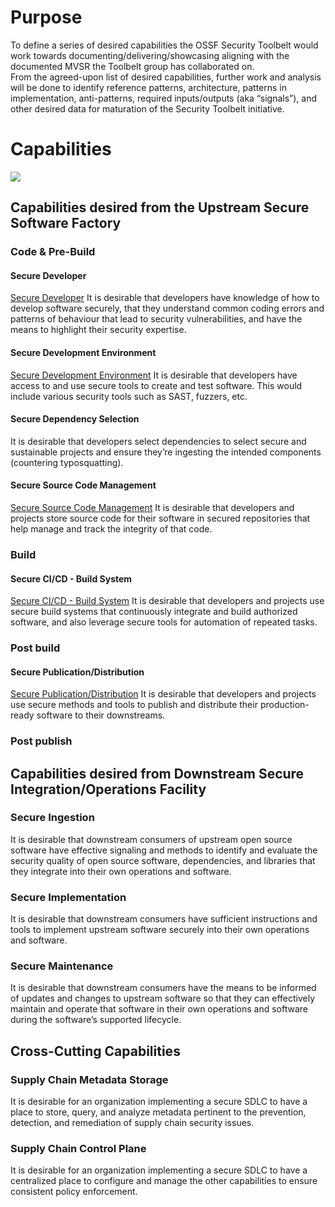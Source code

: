 # Purpose 
To define a series of desired capabilities the OSSF Security Toolbelt would work towards documenting/delivering/showcasing aligning with the documented MVSR the Toolbelt group has collaborated on.  
From the agreed-upon list of desired capabilities, further work and analysis will be done to identify reference patterns, architecture, patterns in implementation, anti-patterns, required inputs/outputs (aka “signals”), and other desired data for maturation of the Security Toolbelt initiative.

# Capabilities

<img align="top" src="https://github.com/ossf/toolbelt/blob/main/capabilities/Toolbelt%20Capabilities.png">

## Capabilities desired from the Upstream Secure Software Factory
### Code & Pre-Build
#### Secure Developer
[Secure Developer](https://github.com/ossf/toolbelt/blob/main/capabilities/Secure_Developer_Capability.md)
It is desirable that developers have knowledge of how to develop software securely, that they understand common coding errors and patterns of behaviour that lead to security vulnerabilities, and have the means to highlight their security expertise.

#### Secure Development Environment
[Secure Development Environment](https://github.com/ossf/toolbelt/blob/main/capabilities/Secure_Development_Environment_Capability.md)
It is desirable that developers have access to and use secure tools to create and test software. This would include various security tools such as SAST, fuzzers, etc.

#### Secure Dependency Selection
It is desirable that developers select dependencies to select secure and sustainable projects and ensure they’re ingesting the intended components (countering typosquatting).

#### Secure Source Code Management
[Secure Source Code Management](https://github.com/ossf/toolbelt/blob/main/capabilities/Secure_Source_Code_Management_Capability.md)
It is desirable that developers and projects store source code for their software in secured repositories that help manage and track the integrity of that code.

### Build
#### Secure CI/CD - Build System
[Secure CI/CD - Build System](https://github.com/ossf/toolbelt/blob/main/capabilities/Secure_Build%2BCI_Capability.md)
It is desirable that developers and projects use secure build systems that continuously integrate and build authorized software, and also leverage secure tools for automation of repeated tasks.

### Post build
#### Secure Publication/Distribution
[Secure Publication/Distribution](https://github.com/ossf/toolbelt/blob/main/capabilities/Secure_Publication-Distribution_Capability.md)
It is desirable that developers and projects use secure methods and tools to publish and distribute their production-ready software to their downstreams.

### Post publish

## Capabilities desired from Downstream Secure Integration/Operations Facility
### Secure Ingestion
It is desirable that downstream consumers of upstream open source software have effective signaling and methods to identify and evaluate the security quality of open source software, dependencies, and libraries that they integrate into their own operations and software.

### Secure Implementation
It is desirable that downstream consumers have sufficient instructions and tools to implement upstream software securely into their own operations and software.

### Secure Maintenance
It is desirable that downstream consumers have the means to be informed of updates and changes to upstream software so that they can effectively maintain and operate that software in their own operations and software during the software’s supported lifecycle.
	
## Cross-Cutting Capabilities
### Supply Chain Metadata Storage
It is desirable for an organization implementing a secure SDLC to have a place to store, query, and analyze metadata pertinent to the prevention, detection, and remediation of supply chain security issues.

### Supply Chain Control Plane
It is desirable for an organization implementing a secure SDLC to have a centralized place to configure and manage the other capabilities to ensure consistent policy enforcement.
